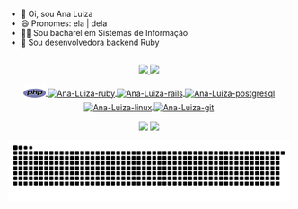 - :wave: Oi, sou Ana Luiza
- :smile: Pronomes: ela | dela
- :woman_student: Sou bacharel em Sistemas de Informação
- :gem: Sou desenvolvedora backend Ruby

<br>
<div align="center">
  <a href="https://github.com/analuizags">
  <img height="180em" src="https://github-readme-stats.vercel.app/api?username=analuizags&show_icons=true&theme=dracula&include_all_commits=true&count_private=true"/>
  <img height="180em" src="https://github-readme-stats.vercel.app/api/top-langs/?username=analuizags&layout=compact&langs_count=7&theme=dracula"/>
</div>

<br>
<div align="center">
  <img align="center" alt="Ana-Luiza-php" height="30" width="40" src="https://raw.githubusercontent.com/devicons/devicon/master/icons/php/php-original.svg">
  <img align="center" alt="Ana-Luiza-ruby" height="30" width="40" src="https://cdn.jsdelivr.net/gh/devicons/devicon/icons/ruby/ruby-original.svg">
  <img align="center" alt="Ana-Luiza-rails" height="30" width="40" src="https://cdn.jsdelivr.net/gh/devicons/devicon/icons/rails/rails-original-wordmark.svg">
  <img align="center" alt="Ana-Luiza-postgresql" height="30" width="40" src="https://cdn.jsdelivr.net/gh/devicons/devicon/icons/postgresql/postgresql-original.svg">
  <img align="center" alt="Ana-Luiza-linux" height="30" width="40" src="https://cdn.jsdelivr.net/gh/devicons/devicon/icons/linux/linux-original.svg">
  <img align="center" alt="Ana-Luiza-git" height="30" width="40" src="https://cdn.jsdelivr.net/gh/devicons/devicon/icons/git/git-original.svg">
</div>

<br>
<div align="center">
  <a href = "mailto:gs.analuiza@gmail.com"><img src="https://img.shields.io/badge/-Gmail-%23333?style=for-the-badge&logo=gmail&logoColor=white" target="_blank"></a>
  <a href="https://www.linkedin.com/in/analuizags" target="_blank"><img src="https://img.shields.io/badge/-LinkedIn-%230077B5?style=for-the-badge&logo=linkedin&logoColor=white" target="_blank"></a>

  <br>

  ![Snake animation](https://github.com/analuizags/analuizags/blob/output/github-contribution-grid-snake.svg)
</div>

<!---
**analuizags/analuizags** is a ✨ _special_ ✨ repository because its `README.md` (this file) appears on your GitHub profile.
--->
